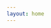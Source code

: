 ```yaml
---
layout: home
---
```


<!-- <GlslViews once="once" :ratioHeight="2.0" cases="1"/> -->

<Banner title="世间美妙的事物有很多，其中要数编程和数学。"/>
<ListItem url="https://s-yonggang.github.io/s-three/#/" text="WebRTC 共享屏幕"></ListItem>
<ListItem url="https://s-yonggang.github.io/s-three/#/webrtc-texture" text="three.js-WebRTC 视频 作为 texture、实时同步"></ListItem>
<ListItem url="https://s-yonggang.github.io/s-three/#/point-clouds-intersection" text="three.js-点云、bvh层次结构、几何交集（补充ing）"></ListItem>
<ListItem url="https://s-yonggang.github.io/s-three/#/mesh-BVH1" text="three.js-bvh层次结构、几何体相交检测"></ListItem>
<ListItem url="https://s-yonggang.github.io/s-three/#/mesh-BVH2" text="three.js-bvh层次结构、AABB包围盒、几何体不相交、相交、包含检测"></ListItem>
<ListItem url="https://s-yonggang.github.io/s-three/#/mesh-BVH3" text="three.js-bvh层次结构、模拟3D打印机械齿轮"></ListItem>
<ListItem url="https://s-yonggang.github.io/s-three/#/modelControl" text="three.js-按键控制模型移动 灯光、阴影、四元数、第三人称视角"></ListItem>
<ListItem url="https://s-yonggang.github.io/s-three/#/modelviewer" text="three.js-材质、骨骼动画"></ListItem>
<ListItem url="https://s-yonggang.github.io/s-three/#/particle" text="three.js-模型粒子化、模型粒子切换、gsap动画"></ListItem>
<ListItem url="https://s-yonggang.github.io/s-three/#/eclipse" text="three.js-天空盒背景、光、阴影、自定义顶点shader及同步的shader阴影"></ListItem>
<ListItem url="https://s-yonggang.github.io/s-three/#/gpuPoint" text="three.js-PGU 模型粒子化渲染"></ListItem>
<ListItem url="https://s-yonggang.github.io/s-three/#/customizeShader1" text="three.js-自定义shader"></ListItem>
<ListItem url="https://s-yonggang.github.io/s-three/#/flying-wires1" text="MeshLine飞线"></ListItem>
<ListItem url="https://s-yonggang.github.io/s-three/#/accelerate-the-drive" text="three.js-自定义shader、函数造型、noise噪声函数生成随机山脉、MeshLine飞线"></ListItem>
<ListItem url="https://s-yonggang.github.io/s-three/#/gpu-drive" text="three.js-WebGPU、shadertoy、镜面反射"></ListItem>
<ListItem url="https://s-yonggang.github.io/s-three/#/fresnel" text="three.js-菲涅尔shader效果"></ListItem>
<ListItem url="https://s-yonggang.github.io/s-three/#/holographic" text="three.js-depthWrite、blending\normalize(vPosition - cameraPosition)"></ListItem>
<ListItem url="https://s-yonggang.github.io/s-three/#/indexed-textures1" text="three.js-ele元素对应3D对象"></ListItem>
<ListItem url="https://s-yonggang.github.io/s-three/#/indexed-textures2" text="three.js-纹理索引来拾取和着色"></ListItem>
<ListItem url="https://s-yonggang.github.io/s-three/#/offscreen-canvas" text="three.js-性能优化———web worker + 离屏渲染(深入学习ing)..."></ListItem>
<ListItem url="https://s-yonggang.github.io/s-three/#/optimize-Object1" text="three.js-性能优化———positionHelper = lonHelper + latHelper、BufferGeometryUtils.mergeGeometries合并"></ListItem>
<ListItem url="https://s-yonggang.github.io/s-three/#/optimize-Object2" text="three.js-性能优化———Tween缓冲动画"></ListItem>



<ListItem url="https://s-yonggang.github.io/s-three/#/shader-base-1" text="three.js-fragmentShader 基础图形绘制"></ListItem>
<ListItem url="https://s-yonggang.github.io/s-three/#/shader-base-2" text="three.js-vertexShader 动画"></ListItem>

<ListItem url="https://s-yonggang.github.io/magic-canvas/#/demo-1" text="canvas-取模、取余"></ListItem>
<ListItem url="https://s-yonggang.github.io/magic-canvas/#/demo-2" text="canvas-矩阵平移、变换、缩放"></ListItem>
<ListItem url="https://s-yonggang.github.io/magic-canvas/#/demo-3" text="canvas-随机数"></ListItem>
<ListItem url="https://s-yonggang.github.io/magic-canvas/#/demo-4" text="canvas-自定义个性文字"></ListItem>

<!-- <card-list :data="[
  {img:'./thumbnail/three-demo1.png',title:'',link: 'https://s-yonggang.github.io/s-three/#/modelControl'},
  {img:'./thumbnail/three-demo2.png',title:'ThreeJs-demo2',link: 'https://s-yonggang.github.io/s-three/#/modelviewer'},
  {img:'./thumbnail/three-demo3.png',title:'ThreeJs-demo3',link: 'https://s-yonggang.github.io/s-three/#/particle'},
  {img:'./thumbnail/three-demo4.png',title:'ThreeJs-demo4',link: 'https://s-yonggang.github.io/s-three/#/eclipse'},
  {img:'./thumbnail/three-demo5.png',title:'ThreeJs-WebGPU Point',link: 'https://s-yonggang.github.io/s-three/#/gpuPoint'},
  {img:'./thumbnail/three-demo6.png',title:'ThreeJs-customizeShader1',link: 'https://s-yonggang.github.io/s-three/#/customizeShader1'},
  {img:'./thumbnail/three-demo.png',title:'ThreeJs-customizeShader1',link: 'https://s-yonggang.github.io/s-three/#/shader-base-1'},
  {img:'./thumbnail/three-demo.png',title:'ThreeJs-customizeShader1',link: 'https://s-yonggang.github.io/s-three/#/shader-base-2'},
  {img:'./thumbnail/canvas-demo1.png',title:'Canvas-demo1',link: 'https://s-yonggang.github.io/magic-canvas/#/demo-1'},
  {img:'./thumbnail/canvas-demo2.png',title:'Canvas-demo1',link: 'https://s-yonggang.github.io/magic-canvas/#/demo-2'},
  {img:'./thumbnail/canvas-demo3.png',title:'Canvas-demo2',link: 'https://s-yonggang.github.io/magic-canvas/#/demo-3'},
  {img:'./thumbnail/canvas-demo4.png',title:'Canvas-demo3',link: 'https://s-yonggang.github.io/magic-canvas/#/demo-4'},
]"/> -->